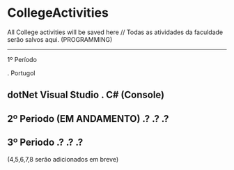# CollegeActivities
All College activities will be saved here // Todas as atividades da faculdade serão salvos aqui.
(PROGRAMMING)

-----------------------------------------------------------
1º Período

. Portugol

dotNet Visual Studio
. C# (Console)
-----------------------------------------------------------
2º Periodo (EM ANDAMENTO)
.?
.?
.?
-----------------------------------------------------------
3º Periodo
.?
.?
.?
-----------------------------------------------------------

(4,5,6,7,8 serão adicionados em breve)
